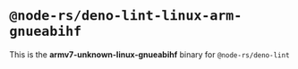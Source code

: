 # `@node-rs/deno-lint-linux-arm-gnueabihf`

This is the **armv7-unknown-linux-gnueabihf** binary for `@node-rs/deno-lint`
